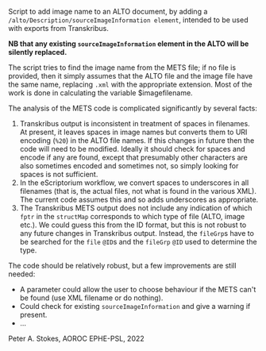 Script to add image name to an ALTO document, by adding a `/alto/Description/sourceImageInformation element`, intended to be used with exports from Transkribus.

**NB that any existing `sourceImageInformation` element in the ALTO will be silently replaced.**

The script tries to find the image name from the METS file; if no file is provided, then it simply assumes that the ALTO file and
the image file have the same name, replacing `.xml` with the appropriate extension. Most of the work is done in calculating the variable
$imagefilename.

The analysis of the METS code is complicated significantly by several facts:

1. Transkribus output is inconsistent in treatment of spaces in filenames. At present, it leaves spaces in image names but
converts them to URI encoding (`%20`) in the ALTO file names. If this changes in future then the code will need to be modified.
Ideally it should check for spaces and encode if any are found, except that presumably other characters are also sometimes encoded
and sometimes not, so simply looking for spaces is not sufficient.
1. In the eScriptorium workflow, we convert spaces to underscores in all filenames (that is, the actual files, not what is found
in the various XML). The current code assumes this and so adds underscores as appropriate.
1. The Transkribus METS output does not include any indication of which `fptr` in the `structMap` corresponds to which type of file
(ALTO, image etc.). We could guess this from the ID format, but this is not robust to any future changes in Transkribus output.
Instead, the `fileGrp`s have to be searched for the `file` `@ID`s and the `fileGrp` `@ID` used to determine the type.

The code should be relatively robust, but a few improvements are still needed:

* A parameter could allow the user to choose behaviour if the METS can't be found (use XML filename or do nothing).
* Could check for existing `sourceImageInformation` and give a warning if present.
* ...


Peter A. Stokes, AOROC EPHE-PSL, 2022
